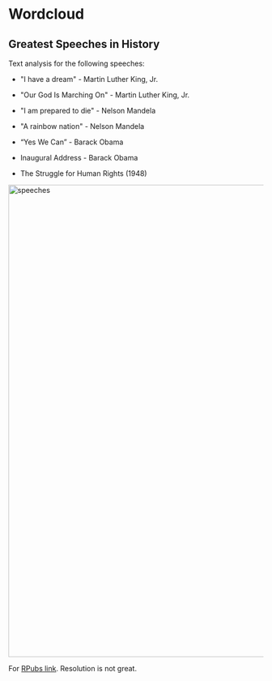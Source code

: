 # Wordcloud



## **Greatest Speeches in History** 

Text analysis for the following speeches:

- "I have a dream" - Martin Luther King, Jr.

- "Our God Is Marching On" - Martin Luther King, Jr.

- "I am prepared to die" - Nelson Mandela

- "A rainbow nation" - Nelson Mandela

- “Yes We Can” - Barack Obama

- Inaugural Address - Barack Obama

- The Struggle for Human Rights (1948)

<img width="932" alt="speeches" src="https://user-images.githubusercontent.com/37122520/48644852-d2e2f900-e9db-11e8-83fe-21a272dcb4e3.png">


For [RPubs link](http://rpubs.com/Juanma7/440421). Resolution is not great.

